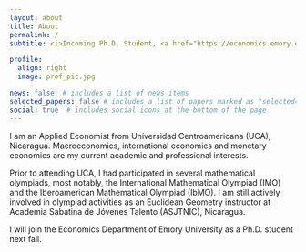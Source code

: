 ```yaml
---
layout: about
title: About
permalink: /
subtitle: <i>Incoming Ph.D. Student, <a href="https://economics.emory.edu/">Department of Economics, Emory University</a>.</i>

profile:
  align: right
  image: prof_pic.jpg

news: false  # includes a list of news items
selected_papers: false # includes a list of papers marked as "selected={true}"
social: true  # includes social icons at the bottom of the page
---
```


I am an Applied Economist from Universidad Centroamericana (UCA), Nicaragua. Macroeconomics, international economics and monetary economics are my current academic and professional interests.

Prior to attending UCA, I had participated in several mathematical olympiads, most notably, the International Mathematical Olympiad (IMO) and the Iberoamerican Mathematical Olympiad (IbMO). I am still actively involved in olympiad activities as an Euclidean Geometry instructor at Academia Sabatina de Jóvenes Talento (ASJTNIC), Nicaragua.

I will join the Economics Department of Emory University as a Ph.D. student next fall.
